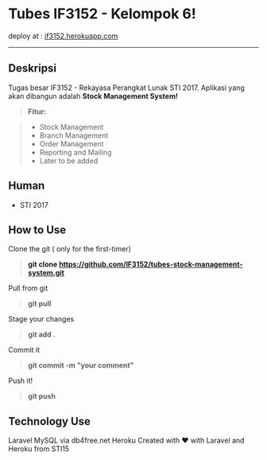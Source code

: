 Tubes IF3152 - Kelompok 6!
===================

deploy at : <a href="if3152.herokuapp.com">if3152.herokuapp.com<a>

----------


Deskripsi
-------------

Tugas besar IF3152 - Rekayasa Perangkat Lunak STI 2017. Aplikasi yang akan dibangun adalah **Stock Management System!**

> **Fitur:**

> - Stock Management
> - Branch Management
> - Order Management
> - Reporting and Mailing
> - Later to be added 

Human
-------------------
- STI 2017

How to Use
-------------
Clone the git ( only for the first-timer)
> **git clone https://github.com/IF3152/tubes-stock-management-system.git** 

Pull from git
> **git pull**

Stage your changes
> **git add .**

Commit it
> **git commit -m "your comment"**
 
Push it!
> **git push**

Technology Use
-------------
Laravel
MySQL via db4free.net
Heroku
Created with ❤ with Laravel and Heroku from STI15